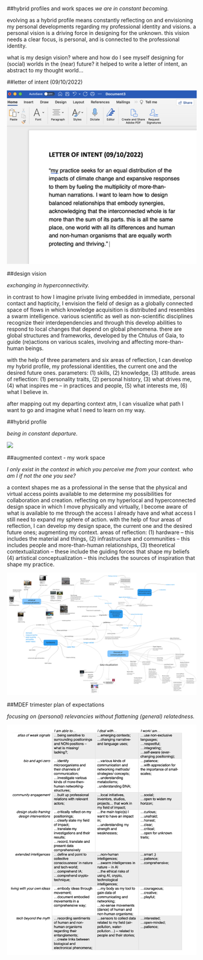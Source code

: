 #
##hybrid profiles and work spaces
*we are in constant becoming.*

evolving as a hybrid profile means constantly reflecting on and envisioning my personal developments regarding my professional identity and visions. 
a personal vision is a driving force in designing for the unknown. this vision needs a clear focus, is personal, and is connected to the professional identity. 

what is my design vision? where and how do I see myself designing for (social) worlds in the (near) future? it helped to write a letter of intent, an abstract to my thought world... 

##letter of intent (09/10/2022)

![](letterofintent.png)


##design vision

*exchanging in hyperconnectivity.*

in contrast to how I imagine private living embedded in immediate, personal contact and hapticity, I envision the field of design as a globally connected space of flows in which knowledge acquisition is distributed and resembles a swarm intelligence. various scientific as well as non-scientific disciplines recognize their interdependencies and through this develop abilities to respond to local changes that depend on global phenomena.
there are global structures and frameworks, developed by the Chtulus of Gaia, to guide (re)actions on various scales, involving and affecting more-than-human beings.

with the help of three parameters and six areas of reflection, I can develop my hybrid profile, my professional identities, the current one and the desired future ones.
parameters: (1) skills, (2) knowledge, (3) attitude. 
areas of reflection: (1) personality traits, (2) personal history, (3) what drives me, (4) what inspires me – in practices and people, (5) what interests me, (6) what I believe in.

after mapping out my departing context atm, I can visualize what path I want to go and imagine what I need to learn on my way. 

##hybrid profile

*being in constant departure.*

![](currentandfutureme.jpg)



##augmented context - my work space

*I only exist in the context in which you perceive me from your context. who am I if not the one you see?*

a context shapes me as a professional in the sense that the physical and virtual access points available to me determine my possibilities for collaboration and creation. 
reflecting on my hyperlocal and hyperconnected design space in which I move physically and virtually, I become aware of what is available to me through the access I already have and what access I still need to expand my sphere of action. 
with the help of four areas of reflection, I can develop my design space, the current one and the desired future ones; augmenting my context.
areas of reflection: (1) hardware – this includes the material and things, (2) infrastructure and communities – this includes people and more-than-human relationships, (3) theoretical contextualization – these include the guiding forces that shape my beliefs (4) artistical conceptualization – this includes the sources of inspiration that shape my practice.

![](augmentedcontext.jpg)


##MDEF trimester plan of expectations

*focusing on (personal) relevancies without flattening (general) relatedness.*

![](expectationsimage.png)

